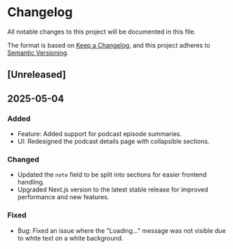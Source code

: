 # Changelog

All notable changes to this project will be documented in this file.

The format is based on [Keep a Changelog](https://keepachangelog.com/en/1.0.0/), and this project adheres to [Semantic Versioning](https://semver.org/spec/v2.0.0.html).

## [Unreleased]

## 2025-05-04

### Added

- Feature: Added support for podcast episode summaries.
- UI: Redesigned the podcast details page with collapsible sections.

### Changed

- Updated the `note` field to be split into sections for easier frontend handling.
- Upgraded Next.js version to the latest stable release for improved performance and new features.

### Fixed

- Bug: Fixed an issue where the "Loading..." message was not visible due to white text on a white background.
